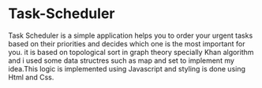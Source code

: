 # Task-Scheduler
Task Scheduler is a simple application helps you to order your urgent tasks based on their priorities and decides which one is the most important for you.
it is based on topological sort in graph theory specially Khan algorithm and i used some data structres such as map and set to implement my idea.This logic is implemented using Javascript and styling is done using Html and Css.
